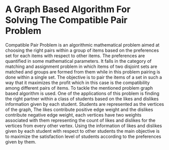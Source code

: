 <h1>A Graph Based Algorithm For Solving The Compatible Pair Problem</h1>
Compatible Pair Problem is an algorithmic mathematical problem aimed at choosing the right pairs within a group of items based on the preferences set for each items with respect to other items. The preferences are quantified in some mathematical parameters. It falls in the category of matching and assignment problem in which items of two disjoint sets are matched and groups are formed from them while in this problem pairing is done within a single set. The objective is to pair the items of a set in such a way that it maximizes the profit which in this case is the compatibility among different pairs of items. To tackle the mentioned problem graph based algorithm is used. One of the applications of this problem is finding the right partner within a class of students based on the likes and dislikes information given by each student. Students are represented as the vertices of the graph, The likes contribute positive edge weight and the dislikes contribute negative edge weight, each vertices have two weights associated with them representing the count of likes and dislikes for the vertices from every other vertex. Using the information of likes and dislikes given by each student with respect to other students the main objective is to maximize the satisfaction level of students according to the preferences given by them.
